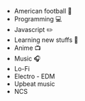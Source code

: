 * American football :football:
* Programming :computer:
 * Javascript :pencil2:
 * Learning new stuffs :newspaper:
* Anime :tv:
* Music :headphones: 
 * Lo-Fi
 * Electro - EDM
 * Upbeat music
 * NCS
